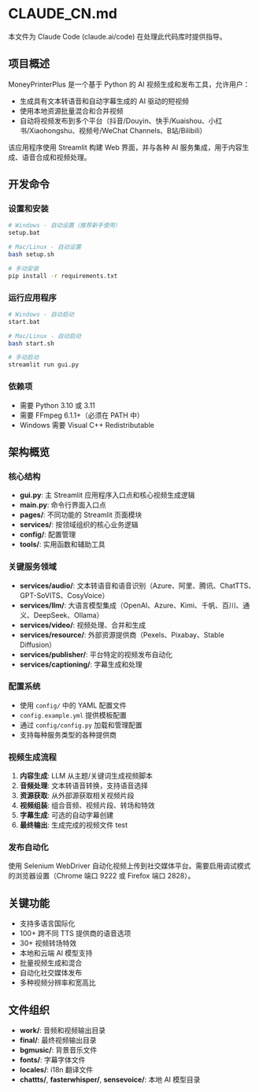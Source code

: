 # CLAUDE_CN.md

本文件为 Claude Code (claude.ai/code) 在处理此代码库时提供指导。

## 项目概述

MoneyPrinterPlus 是一个基于 Python 的 AI 视频生成和发布工具，允许用户：
- 生成具有文本转语音和自动字幕生成的 AI 驱动的短视频
- 使用本地资源批量混合和合并视频
- 自动将视频发布到多个平台（抖音/Douyin、快手/Kuaishou、小红书/Xiaohongshu、视频号/WeChat Channels、B站/Bilibili）

该应用程序使用 Streamlit 构建 Web 界面，并与各种 AI 服务集成，用于内容生成、语音合成和视频处理。

## 开发命令

### 设置和安装
```bash
# Windows - 自动设置（推荐新手使用）
setup.bat

# Mac/Linux - 自动设置
bash setup.sh

# 手动安装
pip install -r requirements.txt
```

### 运行应用程序
```bash
# Windows - 自动启动
start.bat

# Mac/Linux - 自动启动
bash start.sh

# 手动启动
streamlit run gui.py
```

### 依赖项
- 需要 Python 3.10 或 3.11
- 需要 FFmpeg 6.1.1+（必须在 PATH 中）
- Windows 需要 Visual C++ Redistributable

## 架构概览

### 核心结构
- **gui.py**: 主 Streamlit 应用程序入口点和核心视频生成逻辑
- **main.py**: 命令行界面入口点
- **pages/**: 不同功能的 Streamlit 页面模块
- **services/**: 按领域组织的核心业务逻辑
- **config/**: 配置管理
- **tools/**: 实用函数和辅助工具

### 关键服务领域
- **services/audio/**: 文本转语音和语音识别（Azure、阿里、腾讯、ChatTTS、GPT-SoVITS、CosyVoice）
- **services/llm/**: 大语言模型集成（OpenAI、Azure、Kimi、千帆、百川、通义、DeepSeek、Ollama）
- **services/video/**: 视频处理、合并和生成
- **services/resource/**: 外部资源提供商（Pexels、Pixabay、Stable Diffusion）
- **services/publisher/**: 平台特定的视频发布自动化
- **services/captioning/**: 字幕生成和处理

### 配置系统
- 使用 `config/` 中的 YAML 配置文件
- `config.example.yml` 提供模板配置
- 通过 `config/config.py` 加载和管理配置
- 支持每种服务类型的各种提供商

### 视频生成流程
1. **内容生成**: LLM 从主题/关键词生成视频脚本
2. **音频处理**: 文本转语音转换，支持语音选择
3. **资源获取**: 从外部源获取相关视频片段
4. **视频组装**: 组合音频、视频片段、转场和特效
5. **字幕生成**: 可选的自动字幕创建
6. **最终输出**: 生成完成的视频文件
test 

### 发布自动化
使用 Selenium WebDriver 自动化视频上传到社交媒体平台。需要启用调试模式的浏览器设置（Chrome 端口 9222 或 Firefox 端口 2828）。

## 关键功能
- 支持多语言国际化
- 100+ 跨不同 TTS 提供商的语音选项
- 30+ 视频转场特效
- 本地和云端 AI 模型支持
- 批量视频生成和混合
- 自动化社交媒体发布
- 多种视频分辨率和宽高比

## 文件组织
- **work/**: 音频和视频输出目录
- **final/**: 最终视频输出目录
- **bgmusic/**: 背景音乐文件
- **fonts/**: 字幕字体文件
- **locales/**: i18n 翻译文件
- **chattts/**, **fasterwhisper/**, **sensevoice/**: 本地 AI 模型目录
